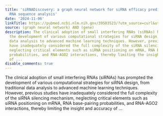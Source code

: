 ```yaml
---
title: 'siRNADiscovery: a graph neural network for siRNA efficacy prediction via deep
  RNA sequence analysis'
date: '2024-11-06'
linkTitle: https://pubmed.ncbi.nlm.nih.gov/39503523/?utm_source=curl&utm_medium=rss&utm_campaign=pubmed-2&utm_content=1x5bM_TNL8gjogAcnslpo2s2PbDe-61JVM2h9yowOYSiZ7Dkrt&fc=20220919211934&ff=20241107171250&v=2.18.0.post9+e462414
source: (graph neural network) AND (gene)
description: The clinical adoption of small interfering RNAs (siRNAs) has prompted
  the development of various computational strategies for siRNA design, from traditional
  data analysis to advanced machine learning techniques. However, previous studies
  have inadequately considered the full complexity of the siRNA silencing mechanism,
  neglecting critical elements such as siRNA positioning on mRNA, RNA base-pairing
  probabilities, and RNA-AGO2 interactions, thereby limiting the insight and accuracy
  of ...
disable_comments: true
---
```

The clinical adoption of small interfering RNAs (siRNAs) has prompted the development of various computational strategies for siRNA design, from traditional data analysis to advanced machine learning techniques. However, previous studies have inadequately considered the full complexity of the siRNA silencing mechanism, neglecting critical elements such as siRNA positioning on mRNA, RNA base-pairing probabilities, and RNA-AGO2 interactions, thereby limiting the insight and accuracy of ...